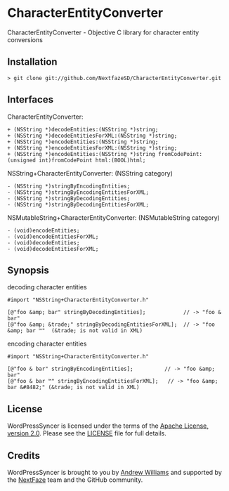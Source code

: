 
# CharacterEntityConverter

CharacterEntityConverter - Objective C library for character entity conversions

## Installation

    > git clone git://github.com/NextfazeSD/CharacterEntityConverter.git

## Interfaces

CharacterEntityConverter:

    + (NSString *)decodeEntities:(NSString *)string;
    + (NSString *)decodeEntitiesForXML:(NSString *)string;
    + (NSString *)encodeEntities:(NSString *)string;
    + (NSString *)encodeEntitiesForXML:(NSString *)string;
    + (NSString *)encodeEntities:(NSString *)string fromCodePoint:(unsigned int)fromCodePoint html:(BOOL)html;

NSString+CharacterEntityConverter:  (NSString category)

    - (NSString *)stringByEncodingEntities;
    - (NSString *)stringByEncodingEntitiesForXML;
    - (NSString *)stringByDecodingEntities;
    - (NSString *)stringByDecodingEntitiesForXML;

NSMutableString+CharacterEntityConverter:  (NSMutableString category)

    - (void)encodeEntities;
    - (void)encodeEntitiesForXML;
    - (void)decodeEntities;
    - (void)decodeEntitiesForXML;

## Synopsis

decoding character entities

    #import "NSString+CharacterEntityConverter.h"

    [@"foo &amp; bar" stringByDecodingEntities];            // -> "foo & bar"
    [@"foo &amp; &trade;" stringByDecodingEntitiesForXML];  // -> "foo &amp; bar ™"  (&trade; is not valid in XML)

encoding character entities

    #import "NSString+CharacterEntityConverter.h"

    [@"foo & bar" stringByEncodingEntities];          // -> "foo &amp; bar"
    [@"foo & bar ™" stringByEncodingEntitiesForXML];   // -> "foo &amp; bar &#8482;" (&trade; is not valid in XML)
    
## License

WordPressSyncer is licensed under the terms of the [Apache License, version 2.0](http://www.apache.org/licenses/LICENSE-2.0.html). Please see the [LICENSE](https://github.com/NextfazeSD/CharacterEntityConverter/blob/master/LICENSE) file for full details.

## Credits

WordPressSyncer is brought to you by [Andrew Williams](http://github.com/sobakasu) and supported by the [NextFaze](http://www.nextfaze.com) team and the GitHub community.

